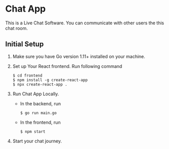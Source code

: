 # Chat App

This is a Live Chat Software. You can communicate with other users the this chat room.

## Initial Setup

1. Make sure you have Go version 1.11+ installed on your machine.
2. Set up Your React frontend. Run following command
   ```
   $ cd frontend
   $ npm install -g create-react-app
   $ npx create-react-app .
   ```
3. Run Chat App Locally.

   - In the backend, run
     ```
     $ go run main.go
     ```
   - In the frontend, run
     ```
     $ npm start
     ```
4. Start your chat journey.